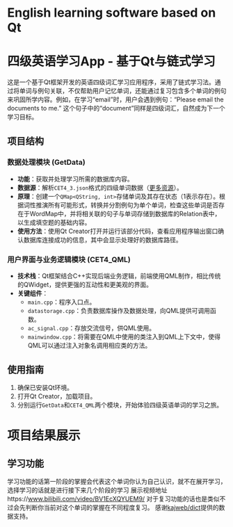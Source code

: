 # English learning software based on Qt
 # 四级英语学习App - 基于Qt与链式学习

这是一个基于Qt框架开发的英语四级词汇学习应用程序，采用了链式学习法。通过将单词与例句关联，不仅帮助用户记忆单词，还能通过复习包含多个单词的例句来巩固所学内容。例如，在学习“email”时，用户会遇到例句：“Please email the documents to me.” 这个句子中的“document”同样是四级词汇，自然成为下一个学习目标。

## 项目结构

### 数据处理模块 (GetData)
- **功能**：获取并处理学习所需的数据库内容。
- **数据源**：解析`CET4_3.json`格式的四级单词数据（[更多资源](https://github.com/kajweb/dict)）。
- **原理**：创建一个`QMap<QString, int>`存储单词及其存在状态（1表示存在）。根据词性推演所有可能形式，转换并分割例句为单个单词，检查这些单词是否存在于WordMap中，并将相关联的句子与单词存储到数据库的Relation表中，以生成填空题的基础内容。
- **使用方法**：使用Qt Creator打开并运行该部分代码，查看应用程序输出窗口确认数据库连接成功的信息，其中会显示处理好的数据库路径。

### 用户界面与业务逻辑模块 (CET4_QML)
- **技术栈**：Qt框架结合C++实现后端业务逻辑，前端使用QML制作，相比传统的QWidget，提供更强的互动性和更美观的界面。
- **关键组件**：
  - `main.cpp`：程序入口点。
  - `datastorage.cpp`：负责数据库操作及数据处理，向QML提供可调用函数。
  - `ac_signal.cpp`：存放交流信号，供QML使用。
  - `mainwindow.cpp`：将需要在QML中使用的类注入到QML上下文中，使得QML可以通过注入对象名调用相应类的方法。

## 使用指南
1. 确保已安装Qt环境。
2. 打开Qt Creator，加载项目。
3. 分别运行`GetData`和`CET4_QML`两个模块，开始体验四级英语单词的学习之旅。
   
# 项目结果展示
## 学习功能
学习功能的话第一阶段的掌握会代表这个单词你认为自己认识，就不在展开学习，选择学习的话就是进行接下来几个阶段的学习
展示视频地址https://www.bilibili.com/video/BV1EcXQYUEM9/
对于复习功能的话也是类似不过会先判断你当前对这个单词的掌握在不同程度复习。
感谢[kajweb/dict](https://github.com/kajweb/dict)提供的数据支持。
